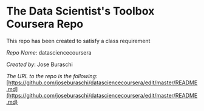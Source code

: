# The Data Scientist's Toolbox Coursera Repo

This repo has been created to satisfy a class requirement

*Repo Name*: datasciencecoursera

*Created by*: Jose Buraschi

*The URL to the repo is the following*: [https://github.com/joseburaschi/datasciencecoursera/edit/master/README.md](https://github.com/joseburaschi/datasciencecoursera/edit/master/README.md)
